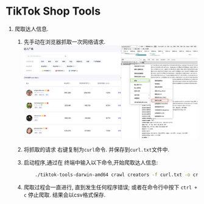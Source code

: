 # TikTok Shop Tools

1. 爬取达人信息.
   1. 先手动在浏览器抓取一次网络请求.
        ![1](./img/1667809263994.jpg)
   2. 将抓取的请求 右键复制为`curl`命令. 并保存到`curl.txt`文件中.
   3. 启动程序,通过在 终端中输入以下命令,开始爬取达人信息:

        ```bash
            ./tiktok-tools-darwin-amd64 crawl creators -f curl.txt -o creators.csv
        ```

   4. 爬取过程会一直进行, 直到发生任何程序错误; 或者在命令行中按下 `ctrl + c` 停止爬取. 结果会以csv格式保存.
